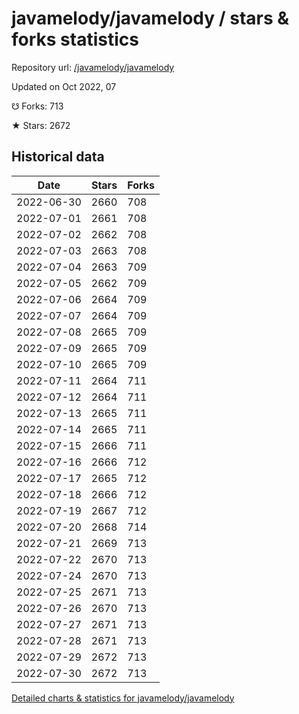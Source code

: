 # javamelody/javamelody / stars & forks statistics

Repository url: [/javamelody/javamelody](https://github.com/javamelody/javamelody)

Updated on Oct 2022, 07

☋ Forks: 713

★ Stars: 2672

## Historical data
| Date | Stars | Forks |
|------|-------|-------|
| 2022-06-30 | 2660 | 708 | 
| 2022-07-01 | 2661 | 708 | 
| 2022-07-02 | 2662 | 708 | 
| 2022-07-03 | 2663 | 708 | 
| 2022-07-04 | 2663 | 709 | 
| 2022-07-05 | 2662 | 709 | 
| 2022-07-06 | 2664 | 709 | 
| 2022-07-07 | 2664 | 709 | 
| 2022-07-08 | 2665 | 709 | 
| 2022-07-09 | 2665 | 709 | 
| 2022-07-10 | 2665 | 709 | 
| 2022-07-11 | 2664 | 711 | 
| 2022-07-12 | 2664 | 711 | 
| 2022-07-13 | 2665 | 711 | 
| 2022-07-14 | 2665 | 711 | 
| 2022-07-15 | 2666 | 711 | 
| 2022-07-16 | 2666 | 712 | 
| 2022-07-17 | 2665 | 712 | 
| 2022-07-18 | 2666 | 712 | 
| 2022-07-19 | 2667 | 712 | 
| 2022-07-20 | 2668 | 714 | 
| 2022-07-21 | 2669 | 713 | 
| 2022-07-22 | 2670 | 713 | 
| 2022-07-24 | 2670 | 713 | 
| 2022-07-25 | 2671 | 713 | 
| 2022-07-26 | 2670 | 713 | 
| 2022-07-27 | 2671 | 713 | 
| 2022-07-28 | 2671 | 713 | 
| 2022-07-29 | 2672 | 713 | 
| 2022-07-30 | 2672 | 713 | 


[Detailed charts & statistics for javamelody/javamelody](https://reviewgithub.com/rep/javamelody/javamelody)
